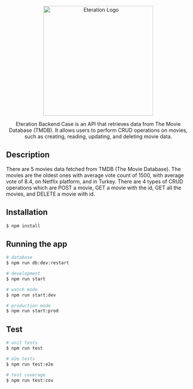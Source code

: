 <p align="center">
  <a href="https://eteration.com/tr" target="blank"><img src="https://eteration.com/api/image/storage/uploads/2019/11/14/5dcd5f9465c3beteration-logo.png" width="300" background-color="#252525" alt="Eteration Logo" /></a>
</p>

  <p align="center">Eteration Backend Case is an API that retrieves data from The Movie Database (TMDB). It allows users to perform CRUD operations on movies, such as creating, reading, updating, and deleting movie data.</p>
    <p align="center">

## Description

There are 5 movies data fetched from TMDB (The Movie Database). The movies are the oldest ones with average vote count of 1500, with average vote of 8.4, on Netflix platform, and in Turkey. There are 4 types of CRUD operations which are POST a movie, GET a movie with the id, GET all the movies, and DELETE a movie with id.

## Installation

```bash
$ npm install
```

## Running the app

```bash
# database
$ npm run db:dev:restart

# development
$ npm run start

# watch mode
$ npm run start:dev

# production mode
$ npm run start:prod
```

## Test

```bash
# unit tests
$ npm run test

# e2e tests
$ npm run test:e2e

# test coverage
$ npm run test:cov
```
